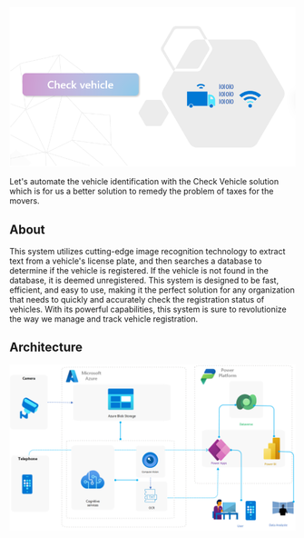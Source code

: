![Picture Check Vehicle](./assets/Profil_Check_Vehicle.png)

Let's automate the vehicle identification with the Check Vehicle solution which is for us a better solution to remedy the problem of taxes for the movers.

## About

This system utilizes cutting-edge image recognition technology to extract text from a vehicle's license plate, and then searches a database to determine if the vehicle is registered. If the vehicle is not found in the database, it is deemed unregistered. This system is designed to be fast, efficient, and easy to use, making it the perfect solution for any organization that needs to quickly and accurately check the registration status of vehicles. With its powerful capabilities, this system is sure to revolutionize the way we manage and track vehicle registration.

## Architecture

![Picture Check Vehicle](./assets/Architecture_Check_Vehicle.png)


